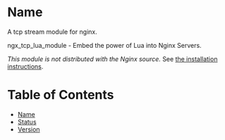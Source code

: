 Name
====

A tcp stream module for nginx. 

ngx_tcp_lua_module - Embed the power of Lua into Nginx Servers.

*This module is not distributed with the Nginx source.* See [the installation instructions](#installation).

Table of Contents
=================

* [Name](#name)
* [Status](#status)
* [Version](#version)